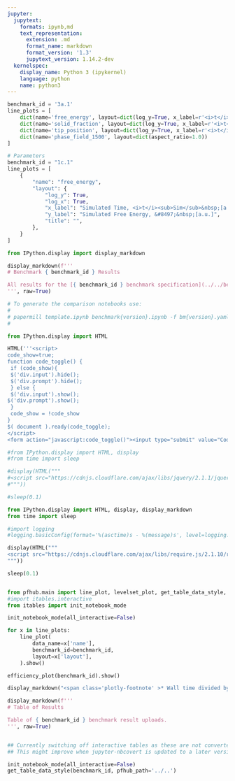 ```yaml
---
jupyter:
  jupytext:
    formats: ipynb,md
    text_representation:
      extension: .md
      format_name: markdown
      format_version: '1.3'
      jupytext_version: 1.14.2-dev
  kernelspec:
    display_name: Python 3 (ipykernel)
    language: python
    name: python3
---
```


```python papermill={"duration": 0.01529, "end_time": "2023-03-07T17:20:15.761822", "exception": false, "start_time": "2023-03-07T17:20:15.746532", "status": "completed"} tags=["parameters"]
benchmark_id = '3a.1'
line_plots = [
    dict(name='free_energy', layout=dict(log_y=True, x_label=r'<i>t</i>', y_label=r'&#8497;', range_y=[1.8e6, 2.4e6], title="Free Energy v Time")),
    dict(name='solid_fraction', layout=dict(log_y=True, x_label=r'<i>t</i>')),
    dict(name='tip_position', layout=dict(log_y=True, x_label=r'<i>t</i>')),
    dict(name='phase_field_1500', layout=dict(aspect_ratio=1.0))
]
```

```python papermill={"duration": 0.006726, "end_time": "2023-03-07T17:20:15.770610", "exception": false, "start_time": "2023-03-07T17:20:15.763884", "status": "completed"} tags=["injected-parameters"]
# Parameters
benchmark_id = "1c.1"
line_plots = [
    {
        "name": "free_energy",
        "layout": {
            "log_y": True,
            "log_x": True,
            "x_label": "Simulated Time, <i>t</i><sub>Sim</sub>&nbsp;[a.u.]",
            "y_label": "Simulated Free Energy, &#8497;&nbsp;[a.u.]",
            "title": "",
        },
    }
]

```

```python papermill={"duration": 0.008216, "end_time": "2023-03-07T17:20:15.780606", "exception": false, "start_time": "2023-03-07T17:20:15.772390", "status": "completed"} tags=[]
from IPython.display import display_markdown

display_markdown(f'''
# Benchmark { benchmark_id } Results

All results for the [{ benchmark_id } benchmark specification](../../benchmarks/benchmark{ benchmark_id }.ipynb/).
''', raw=True)
```

```python papermill={"duration": 0.007474, "end_time": "2023-03-07T17:20:15.790022", "exception": false, "start_time": "2023-03-07T17:20:15.782548", "status": "completed"} tags=[]
# To generate the comparison notebooks use:
# 
# papermill template.ipynb benchmark{version}.ipynb -f bm{version}.yaml
#
```

```python papermill={"duration": 0.011878, "end_time": "2023-03-07T17:20:15.807190", "exception": false, "start_time": "2023-03-07T17:20:15.795312", "status": "completed"} tags=[]
from IPython.display import HTML

HTML('''<script>
code_show=true; 
function code_toggle() {
 if (code_show){
 $('div.input').hide();
 $('div.prompt').hide();
 } else {
 $('div.input').show();
$('div.prompt').show();
 }
 code_show = !code_show
} 
$( document ).ready(code_toggle);
</script>
<form action="javascript:code_toggle()"><input type="submit" value="Code Toggle"></form>''')
```

```python papermill={"duration": 0.613347, "end_time": "2023-03-07T17:20:16.422829", "exception": false, "start_time": "2023-03-07T17:20:15.809482", "status": "completed"} tags=[]
#from IPython.display import HTML, display
#from time import sleep

#display(HTML("""
#<script src="https://cdnjs.cloudflare.com/ajax/libs/jquery/2.1.1/jquery.min.js"></script>
#"""))

#sleep(0.1)

from IPython.display import HTML, display, display_markdown
from time import sleep

#import logging
#logging.basicConfig(format='%(asctime)s - %(message)s', level=logging.DEBUG)

display(HTML("""
<script src="https://cdnjs.cloudflare.com/ajax/libs/require.js/2.1.10/require.min.js"></script>
"""))

sleep(0.1)


from pfhub.main import line_plot, levelset_plot, get_table_data_style, plot_order_of_accuracy, get_result_data, efficiency_plot
#import itables.interactive
from itables import init_notebook_mode

init_notebook_mode(all_interactive=False)
```

```python papermill={"duration": 2.916779, "end_time": "2023-03-07T17:20:19.341914", "exception": false, "start_time": "2023-03-07T17:20:16.425135", "status": "completed"} tags=[]
for x in line_plots:
    line_plot(
        data_name=x['name'],
        benchmark_id=benchmark_id,
        layout=x['layout'],
    ).show()
```

```python papermill={"duration": 1.94369, "end_time": "2023-03-07T17:20:21.355204", "exception": false, "start_time": "2023-03-07T17:20:19.411514", "status": "completed"} tags=[]
efficiency_plot(benchmark_id).show()

display_markdown("<span class='plotly-footnote' >* Wall time divided by the total simulated time.</span>", raw=True)

```

```python papermill={"duration": 0.080425, "end_time": "2023-03-07T17:20:21.508301", "exception": false, "start_time": "2023-03-07T17:20:21.427876", "status": "completed"} tags=[]
display_markdown(f'''
# Table of Results

Table of { benchmark_id } benchmark result uploads.
''', raw=True)
```

```python papermill={"duration": 0.077545, "end_time": "2023-03-07T17:20:21.662415", "exception": false, "start_time": "2023-03-07T17:20:21.584870", "status": "completed"} tags=[]

```

```python papermill={"duration": 0.980161, "end_time": "2023-03-07T17:20:22.719342", "exception": false, "start_time": "2023-03-07T17:20:21.739181", "status": "completed"} tags=[]
## Currently switching off interactive tables as these are not converted to HTML properly.
## This might improve when jupyter-nbcovert is updated to a later version.

init_notebook_mode(all_interactive=False)
get_table_data_style(benchmark_id, pfhub_path='../..')
```

```python papermill={"duration": 0.074957, "end_time": "2023-03-07T17:20:22.874665", "exception": false, "start_time": "2023-03-07T17:20:22.799708", "status": "completed"} tags=[]

```
